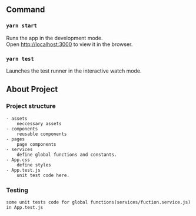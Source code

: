 ## Command
### `yarn start`

Runs the app in the development mode.\
Open [http://localhost:3000](http://localhost:3000) to view it in the browser.

### `yarn test`

Launches the test runner in the interactive watch mode.

## About Project

### Project structure
    - assets
        neccessary assets
    - components
        reusable components
    - pages
        page components
    - services
        define global functions and constants.
    - App.css
        define styles
    - App.test.js
        unit test code here.
### Testing
    some unit tests code for global functions(services/fuction.service.js) in App.test.js
